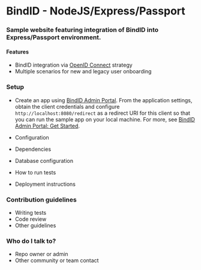 # BindID - NodeJS/Express/Passport #



### Sample website featuring integration of BindID into Express/Passport environment. ###

#### Features ####
* BindID integration via [OpenID Connect](https://www.passportjs.org/packages/passport-openidconnect/) strategy
* Multiple scenarios for new and legacy user onboarding

### Setup ###

* Create an app using [BindID Admin Portal](https://admin.bindid-sandbox.io/console/#/applications).
     From the application settings, obtain the client credentials and configure `http://localhost:8080/redirect` as a redirect URI for this client so that you can run the sample app on your local machine. For more, see [BindID Admin Portal: Get Started](https://developer.bindid.io/docs/guides/admin_portal/topics/getStarted/get_started_admin_portal).

* Configuration
* Dependencies
* Database configuration
* How to run tests
* Deployment instructions

### Contribution guidelines ###

* Writing tests
* Code review
* Other guidelines

### Who do I talk to? ###

* Repo owner or admin
* Other community or team contact
